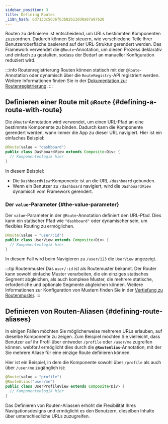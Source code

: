 ```yaml
---
sidebar_position: 3
title: Defining Routes
_i18n_hash: 6d7133c5636f63b82b13dd0a07a97620
---
```

Routen zu definieren ist entscheidend, um URLs bestimmten Komponenten zuzuordnen. Dadurch können Sie steuern, wie verschiedene Teile Ihrer Benutzeroberfläche basierend auf der URL-Struktur gerendert werden. Das Framework verwendet die `@Route`-Annotation, um diesen Prozess deklarativ und einfach zu gestalten, sodass der Bedarf an manueller Konfiguration reduziert wird.

:::info Routenregistrierung
Routen können statisch mit der `@Route`-Annotation oder dynamisch über die `RouteRegistry`-API registriert werden. Weitere Informationen finden Sie in der [Dokumentation zur Routenregistrierung](./routes-registration).
:::

## Definieren einer Route mit `@Route` {#defining-a-route-with-route}

Die `@Route`-Annotation wird verwendet, um einen URL-Pfad an eine bestimmte Komponente zu binden. Dadurch kann die Komponente gerendert werden, wann immer die App zu dieser URL navigiert. Hier ist ein einfaches Beispiel:

```java
@Route(value = "dashboard")
public class DashboardView extends Composite<Div> {
  // Komponentenlogik hier
}
```

In diesem Beispiel:
- Die `DashboardView`-Komponente ist an die URL `/dashboard` gebunden.
- Wenn ein Benutzer zu `/dashboard` navigiert, wird die `DashboardView` dynamisch vom Framework gerendert.

### Der `value`-Parameter {#the-value-parameter}

Der `value`-Parameter in der `@Route`-Annotation definiert den URL-Pfad. Dies kann ein statischer Pfad wie `"dashboard"` oder dynamischer sein, um flexibles Routing zu ermöglichen.

```java
@Route(value = "user/:id")
public class UserView extends Composite<Div> {
  // Komponentenlogik hier
}
```

In diesem Fall wird beim Navigieren zu `/user/123` die `UserView` angezeigt.

:::tip Routenmuster
Das `user/:id` ist als Routemuster bekannt. Der Router kann sowohl einfache Muster verarbeiten, die ein einziges statisches Segment abgleichen, als auch komplexe Muster, die mehrere statische, erforderliche und optionale Segmente abgleichen können. Weitere Informationen zur Konfiguration von Mustern finden Sie in der [Vertiefung zu Routenmuster](./route-patterns).
:::

## Definieren von Routen-Aliasen {#defining-route-aliases}

In einigen Fällen möchten Sie möglicherweise mehreren URLs erlauben, auf dieselbe Komponente zu zeigen. Zum Beispiel möchten Sie vielleicht, dass Benutzer auf ihr Profil über entweder `/profile` oder `/user/me` zugreifen können. webforJ ermöglicht dies durch die **`@RouteAlias`**-Annotation, mit der Sie mehrere Aliase für eine einzige Route definieren können.

Hier ist ein Beispiel, in dem die Komponente sowohl über `/profile` als auch über `/user/me` zugänglich ist:

```java
@Route(value = "profile")
@RouteAlias("user/me")
public class UserProfileView extends Composite<Div> {
  // Komponentenlogik hier
}
```

Das Definieren von Routen-Aliassen erhöht die Flexibilität Ihres Navigationsdesigns und ermöglicht es den Benutzern, dieselben Inhalte über unterschiedliche URLs zuzugreifen.
